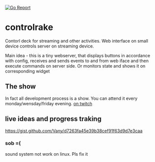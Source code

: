 
[![Go Report](https://goreportcard.com/badge/github.com/vany/controlrake?logo=go&logoColor=white&style=flat-square]][goreport-url)](https://goreportcard.com/report/github.com/vany/controlrake)


# controlrake
Contorl deck for streaming and other activities. Web interface on small device controls server on streaming device.


Main idea - this is a tiny webserver, that displays buttons in accordance with config,
receives and sends events to and from web iface and then execute commands on server side.
Or monitors state and shows it on corresponding widget


## The show
In fact all development process is a show. 
You can attend it every monday/wensday/friday evening.
[on twitch](https://www.twitch.tv/vanyserezhkin)


## live ideas and progress traking
https://gist.github.com/Vany/d7263fa45e39b38cef91f63d9d7e3caa




### sob =(
sound system not work on linux. Pls fix it